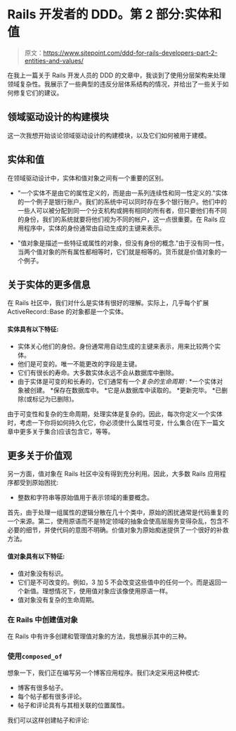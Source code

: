 # Rails 开发者的 DDD。第 2 部分:实体和值

> 原文：<https://www.sitepoint.com/ddd-for-rails-developers-part-2-entities-and-values/>

在我上一篇关于 Rails 开发人员的 DDD 的文章中，我谈到了使用分层架构来处理领域复杂性。我展示了一些典型的违反分层体系结构的情况，并给出了一些关于如何修复它们的建议。

## 领域驱动设计的构建模块

这一次我想开始谈论领域驱动设计的构建模块，以及它们如何被用于建模。

## 实体和值

在领域驱动设计中，实体和值对象之间有一个重要的区别。

*   "一个实体不是由它的属性定义的，而是由一系列连续性和同一性定义的."实体的一个例子是银行账户。我们的系统中可以同时存在多个银行账户。他们中的一些人可以被分配到同一个分支机构或拥有相同的所有者，但只要他们有不同的身份，我们的系统就要将他们视为不同的帐户，这一点很重要。在 Rails 应用程序中，实体的身份通常由自动生成的主键来表示。

*   "值对象是描述一些特征或属性的对象，但没有身份的概念."由于没有同一性，当两个值对象的所有属性都相等时，它们就是相等的。货币就是价值对象的一个例子。

## 关于实体的更多信息

在 Rails 社区中，我们对什么是实体有很好的理解。实际上，几乎每个扩展 ActiveRecord::Base 的对象都是一个实体。

#### 实体具有以下特征:

*   实体关心他们的身份。身份通常用自动生成的主键来表示，用来比较两个实体。
*   他们是可变的。唯一不能更改的字段是主键。
*   它们有很长的寿命。大多数实体永远不会从数据库中删除。
*   由于实体是可变的和长寿的，它们通常有一个*复杂的生命周期* :
    *一个实体对象被创建。
    *保存在数据库中。
    *它是从数据库中读取的。
    *更新完毕。
    *已删除(或标记为已删除)。

由于可变性和复杂的生命周期，处理实体是复杂的。因此，每次你定义一个实体时，考虑一下你将如何持久化它，你必须使什么属性可变，什么集合(在下一篇文章中更多关于集合)应该包含它，等等。

## 更多关于价值观

另一方面，值对象在 Rails 社区中没有得到充分利用。因此，大多数 Rails 应用程序都受到原始困扰:

*   整数和字符串等原始值用于表示领域的重要概念。

首先，由于处理一组属性的逻辑分散在几十个类中，原始的困扰通常是代码重复的一个来源。第二，使用原语而不是特定领域的抽象会使高层服务变得杂乱，包含不必要的细节，并使代码的意图不明确。价值对象为原始痴迷提供了一个很好的补救方法。

#### 值对象具有以下特征:

*   值对象没有标识。
*   它们是不可改变的。例如，3 加 5 不会改变这些值中的任何一个。而是返回一个新值。理想情况下，使用值对象应该像使用原语一样。
*   值对象没有复杂的生命周期。

### 在 Rails 中创建值对象

在 Rails 中有许多创建和管理值对象的方法，我想展示其中的三种。

### 使用`composed_of`

想象一下，我们正在编写另一个博客应用程序。我们决定采用这种模式:

*   博客有很多帖子。
*   每个帖子都有很多评论。
*   帖子和评论具有与其相关联的位置属性。

我们可以这样创建帖子和评论:
